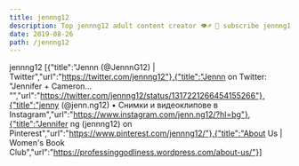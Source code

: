 ```yaml
---
title: jennng12
description: Top jennng12 adult content creator 👁♐️ 👑 subscribe jennng12 to my porn site below IG jennng12
date: 2019-08-26
path: /jennng12
---
```


jennng12
[{"title":"Jennn     (@JennnG12) | Twitter","url":"https://twitter.com/jennng12"},{"title":"Jennn     on Twitter: \"Jennifer + Cameron… \"","url":"https://twitter.com/jennng12/status/1317221266454155266"},{"title":"jenny   (@jenn.ng12) • Снимки и видеоклипове в Instagram","url":"https://www.instagram.com/jenn.ng12/?hl=bg"},{"title":"Jennifer ng (jennng12) on Pinterest","url":"https://www.pinterest.com/jennng12/"},{"title":"About Us | Women's Book Club","url":"https://professinggodliness.wordpress.com/about-us/"}]

